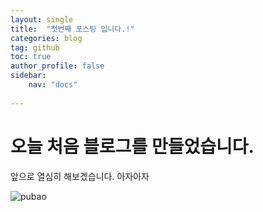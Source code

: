 ```yaml
---
layout: single
title:  "첫번째 포스팅 입니다.!"
categories: blog
tag: github
toc: true
author_profile: false
sidebar:
    nav: "docs"
    
---
```



# 오늘 처음 블로그를 만들었습니다.

앞으로 열심히 해보겠습니다. 아자아자

![pubao](../../images/스크린샷%202024-03-04%20142042.png)